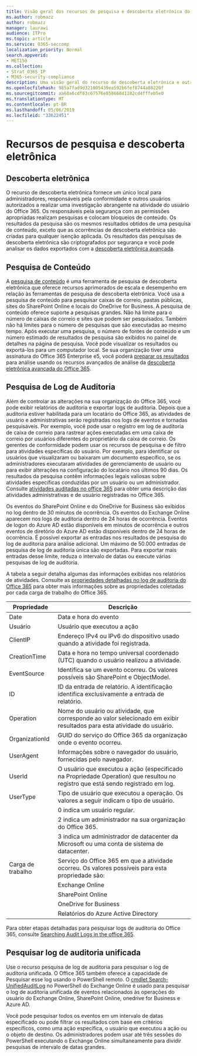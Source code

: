 ```yaml
---
title: Visão geral dos recursos de pesquisa e descoberta eletrônica do Office 365
ms.author: robmazz
author: robmazz
manager: laurawi
audience: ITPro
ms.topic: article
ms.service: O365-seccomp
localization_priority: Normal
search.appverid:
- MET150
ms.collection:
- Strat_O365_IP
- M365-security-compliance
description: Uma visão geral do recurso de descoberta eletrônica e outros recursos de pesquisa no Office 365 para o uso de auditoria e transparência.
ms.openlocfilehash: 985a7fad9d321005439ea592b6fef8744a88220f
ms.sourcegitcommit: aa60a6cdf83c67576e858668d1182cd4fffeb5e0
ms.translationtype: MT
ms.contentlocale: pt-BR
ms.lasthandoff: 05/06/2019
ms.locfileid: "33622451"
---
```

# <a name="ediscovery-and-search-features"></a>Recursos de pesquisa e descoberta eletrônica 

## <a name="ediscovery"></a>Descoberta eletrônica

O recurso de descoberta eletrônica fornece um único local para administradores, responsáveis pela conformidade e outros usuários autorizados a realizar uma investigação abrangente na atividade do usuário do Office 365. Os responsáveis pela segurança com as permissões apropriadas realizam pesquisas e colocam bloqueios de conteúdo. Os resultados da pesquisa são os mesmos resultados obtidos de uma pesquisa de conteúdo, exceto que as ocorrências de descoberta eletrônica são criadas para qualquer isenção aplicada. Os resultados das pesquisas de descoberta eletrônica são criptografados por segurança e você pode analisar os dados exportados com a [descoberta eletrônica avançada](https://support.office.com/article/office-365-advanced-ediscovery-fd53438a-a760-45f6-9df4-861b50161ae4).

## <a name="content-search"></a>Pesquisa de Conteúdo

A [pesquisa de conteúdo](https://support.office.com/article/Run-a-Content-Search-in-the-Office-365-Security-Compliance-Center-61852fd9-fe8a-4880-a339-cb19ed3bff4a) é uma ferramenta de pesquisa de descoberta eletrônica que oferece recursos aprimorados de escala e desempenho em relação às ferramentas de pesquisa de descoberta eletrônica. Você usa a pesquisa de conteúdo para pesquisar caixas de correio, pastas públicas, sites do SharePoint Online e locais do OneDrive for Business. A pesquisa de conteúdo oferece suporte a pesquisas grandes. Não há limite para o número de caixas de correio e sites que podem ser pesquisados. Também não há limites para o número de pesquisas que são executadas ao mesmo tempo. Após executar uma pesquisa, o número de fontes de conteúdo e um número estimado de resultados de pesquisa são exibidos no painel de detalhes na página de pesquisa. Você pode visualizar os resultados ou exportá-los para um computador local. Se sua organização tiver uma assinatura do Office 365 Enterprise e5, você poderá [preparar os resultados](https://support.office.com/article/Run-a-Content-Search-in-the-Office-365-Security-Compliance-Center-61852fd9-fe8a-4880-a339-cb19ed3bff4a#prepare) para análise usando os recursos avançados de análise da [descoberta eletrônica avançada do Office 365](http://go.microsoft.com/fwlink/p/?LinkID=620116).

## <a name="audit-log-search"></a>Pesquisa de Log de Auditoria

Além de controlar as alterações na sua organização do Office 365, você pode exibir relatórios de auditoria e exportar logs de auditoria. Depois que a auditoria estiver habilitada para um locatário do Office 365, as atividades de usuário e administrativas serão registradas nos logs de eventos e tornadas pesquisáveis. Por exemplo, você pode usar o registro em log de auditoria de caixa de correio para rastrear ações executadas em uma caixa de correio por usuários diferentes do proprietário da caixa de correio. Os gerentes de conformidade podem usar os recursos de pesquisa e de filtro para atividades específicas do usuário. Por exemplo, para identificar os usuários que visualizaram ou baixaram um documento específico, se os administradores executaram atividades de gerenciamento de usuário ou para exibir alterações na configuração do locatário nos últimos 90 dias. Os resultados da pesquisa contêm informações legais valiosas sobre atividades específicas conduzidas por um usuário ou um administrador. Consulte [atividades auditadas no office 365](https://support.office.com/article/Search-the-audit-log-in-the-Office-365-Security-Compliance-Center-0d4d0f35-390b-4518-800e-0c7ec95e946c#auditlogevents) para obter uma descrição das atividades administrativas e de usuário registradas no Office 365.

Os eventos do SharePoint Online e do OneDrive for Business são exibidos no log dentro de 30 minutos de ocorrência. Os eventos do Exchange Online aparecem nos logs de auditoria dentro de 24 horas de ocorrência. Eventos de logon do Azure AD estão disponíveis em minutos de ocorrência e outros eventos de diretório do Azure AD estão disponíveis dentro de 24 horas de ocorrência. É possível exportar as entradas nos resultados de pesquisa do log de auditoria para análise adicional. Um máximo de 50.000 entradas de pesquisa de log de auditoria única são exportadas. Para exportar mais entradas desse limite, reduza o intervalo de datas ou execute várias pesquisas de log de auditoria.

A tabela a seguir detalha algumas das informações exibidas nos relatórios de atividades. Consulte as [propriedades detalhadas no log de auditoria do Office 365](https://support.office.com/article/detailed-properties-in-the-office-365-audit-log-ce004100-9e7f-443e-942b-9b04098fcfc3) para obter mais informações sobre as propriedades coletadas por cada carga de trabalho do Office 365.

| Propriedade | Descrição |
|----------------|----------------------------------------------------------------------------------------------------------------------|
| Date | Data e hora do evento |
| Usuário | Usuário que executou a ação |
| ClientIP | Endereço IPv4 ou IPv6 do dispositivo usado quando a atividade foi registrada. |
| CreationTime | Data e hora no tempo universal coordenado (UTC) quando o usuário realizou a atividade. |
| EventSource | Identifica se um evento ocorreu. Os valores possíveis são SharePoint e ObjectModel. |
| ID | ID da entrada de relatório. A identificação identifica exclusivamente a entrada de relatório. |
| Operation | Nome do usuário ou atividade, que corresponde ao valor selecionado em exibir resultados para esta atividade do usuário. |
| OrganizationId | GUID do serviço do Office 365 da organização onde o evento ocorreu. |
| UserAgent | Informações sobre o navegador do usuário, fornecidas pelo navegador. |
| UserId | O usuário que executou a ação (especificado na Propriedade Operation) que resultou no registro que está sendo registrado em log. |
| UserType | Tipo de usuário que executou a operação. Os valores a seguir indicam o tipo de usuário. |
|  | 0 indica um usuário regular. |
|  | 2 indica um administrador na sua organização do Office 365. |
|  | 3 indica um administrador de datacenter da Microsoft ou uma conta de sistema de datacenter. |
| Carga de trabalho | Serviço do Office 365 em que a atividade ocorreu. Os valores possíveis para esta propriedade são: |
|  | Exchange Online |
|  | SharePoint Online |
|  | OneDrive for Business |
|  | Relatórios do Azure Active Directory |

Para obter etapas detalhadas para pesquisar logs de auditoria do Office 365, consulte [Searching Audit Logs in the office 365](https://support.office.com/article/Search-the-audit-log-in-the-Office-365-Security-Compliance-Center-0d4d0f35-390b-4518-800e-0c7ec95e946c).

## <a name="search-unified-audit-log"></a>Pesquisar log de auditoria unificada

Use o recurso pesquisa de log de auditoria para pesquisar o log de auditoria unificada. O Office 365 também oferece a capacidade de Pesquisar esse log usando o PowerShell remoto. O [cmdlet Search-UnifiedAuditLog](https://docs.microsoft.com/powershell/module/exchange/policy-and-compliance-audit/Search-UnifiedAuditLog?view=exchange-ps) no PowerShell do Exchange Online é usado para pesquisar o log de auditoria unificada de eventos relacionados às operações do usuário do Exchange Online, SharePoint Online, onedrive for Business e Azure AD. 

Você pode pesquisar todos os eventos em um intervalo de datas especificado ou pode filtrar os resultados com base em critérios específicos, como uma ação específica, o usuário que executou a ação ou o objeto de destino. Os administradores podem usar até três sessões do PowerShell executando o Exchange Online simultaneamente para dividir pesquisas de intervalo de datas grandes.